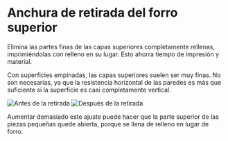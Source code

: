 Anchura de retirada del forro superior
====
Elimina las partes finas de las capas superiores completamente rellenas, imprimiéndolas con relleno en su lugar. Esto ahorra tiempo de impresión y material.

Con superficies empinadas, las capas superiores suelen ser muy finas. No son necesarias, ya que la resistencia horizontal de las paredes es más que suficiente si la superficie es casi completamente vertical.

<!--screenshot {
"image_path": "skin_preshrink_original.png",
"models": [{"script": "stature_symmetrical.scad"}],
"camera_position": [104, -7, 4],
"settings": {
    "wall_line_count": 0,
    "infill_wall_line_count": 1,
    "bottom_skin_preshrink": 0,
    "top_skin_preshrink": 0,
    "max_skin_angle_for_expansion": 89
},
"colours": 32
}-->
<!--screenshot {
"image_path": "skin_preshrink_shrunk.png",
"models": [{"script": "stature_symmetrical.scad"}],
"camera_position": [104, -7, 4],
"settings": {
    "wall_line_count": 0,
    "infill_wall_line_count": 1,
    "bottom_skin_preshrink": 1,
    "top_skin_preshrink": 1,
    "max_skin_angle_for_expansion": 89
},
"colours": 32
}-->
![Antes de la retirada](../images/skin_preshrink_original.png)
![Después de la retirada](../images/skin_preshrink_shrunk.png)

Aumentar demasiado este ajuste puede hacer que la parte superior de las piezas pequeñas quede abierta, porque se llena de relleno en lugar de forro.